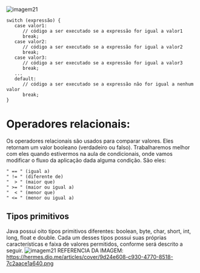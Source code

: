 ![imagem21](https://github.com/user-attachments/assets/16d78316-d408-4697-921f-977dbca443a9)
```
switch (expressão) {
   case valor1:
      // código a ser executado se a expressão for igual a valor1
      break;
   case valor2:
      // código a ser executado se a expressão for igual a valor2
      break;
   case valor3:
      // código a ser executado se a expressão for igual a valor3
      break;
   ...
   default:
      // código a ser executado se a expressão não for igual a nenhum valor
      break;
}
```
# Operadores relacionais:
Os operadores relacionais são usados para comparar valores. Eles retornam um valor booleano (verdadeiro ou falso). Trabalharemos melhor com eles quando estivermos na aula de condicionais, onde vamos modificar o fluxo da aplicação dada alguma condição. São eles:
```
" == " (igual a)
" != " (diferente de)
"  > " (maior que)
" >= " (maior ou igual a)
"  < " (menor que)
" <= " (menor ou igual a)
```
## Tipos primitivos
Java possui oito tipos primitivos diferentes: boolean, byte, char, short, int, long, float e double. Cada um desses tipos possui suas próprias características e faixa de valores permitidos, conforme será descrito a seguir.
![imagem21](https://hermes.dio.me/articles/cover/9d24e608-c930-4770-8518-7c2aace1a640.png)
REFERENCIA DA IMAGEM: https://hermes.dio.me/articles/cover/9d24e608-c930-4770-8518-7c2aace1a640.png
